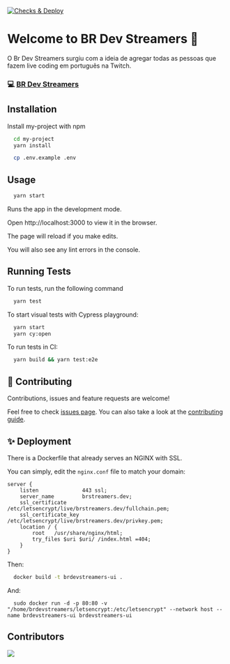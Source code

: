 [![Checks & Deploy](https://github.com/Br-Dev-Streamers/brdevstreamers-ui/actions/workflows/checks-deploy.yml/badge.svg)](https://github.com/Br-Dev-Streamers/brdevstreamers-ui/actions/workflows/checks-deploy.yml)

# Welcome to BR Dev Streamers 👋

O Br Dev Streamers surgiu com a ideia de agregar todas as pessoas que fazem live coding em português na Twitch.

### 💻 [BR Dev Streamers](https://brstreamers.dev)

## Installation

Install my-project with npm

```bash
  cd my-project
  yarn install
```

```bash
  cp .env.example .env
```

## Usage

```bash
  yarn start
```

Runs the app in the development mode.

Open http://localhost:3000 to view it in the browser.

The page will reload if you make edits.

You will also see any lint errors in the console.

## Running Tests

To run tests, run the following command

```bash
  yarn test
```

To start visual tests with Cypress playground:

```bash
  yarn start
  yarn cy:open
```

To run tests in CI:

```bash
  yarn build && yarn test:e2e
```

## 🤝 Contributing

Contributions, issues and feature requests are welcome!

Feel free to check [issues page](https://github.com/Br-Dev-Streamers/brdevstreamers-ui/issues). You can also take a look at the [contributing guide](https://brstreamers.dev/contribute).

## ✨ Deployment

There is a Dockerfile that already serves an NGINX with SSL.

You can simply, edit the `nginx.conf` file to match your domain:

```
server {
    listen              443 ssl;
    server_name         brstreamers.dev;
    ssl_certificate     /etc/letsencrypt/live/brstreamers.dev/fullchain.pem;
    ssl_certificate_key /etc/letsencrypt/live/brstreamers.dev/privkey.pem;
    location / {
        root   /usr/share/nginx/html;
        try_files $uri $uri/ /index.html =404;
    }
}
```


Then:

```sh
  docker build -t brdevstreamers-ui .
```

And:

```
  sudo docker run -d -p 80:80 -v "/home/brdevstreamers/letsencrypt:/etc/letsencrypt" --network host --name brdevstreamers-ui brdevstreamers-ui
```

## Contributors

<a href="https://github.com/Br-Dev-Streamers/brdevstreamers-ui/graphs/contributors">
  <img src="https://contrib.rocks/image?repo=Br-Dev-Streamers/brdevstreamers-ui" />
</a>
